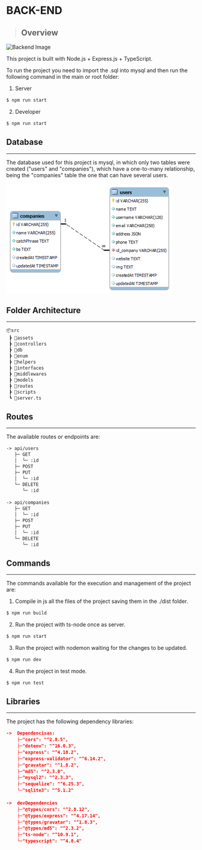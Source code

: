 # BACK-END

>## Overview

![Backend Image](https://acortar.link/1kReYd)

This project is built with Node.js + Express.js + TypeScript.

To run the project you need to import the .sql into mysql and then run the following command in the main or root folder:

1. Server
```zsh
$ npm run start
```
2. Developer
```zsh
$ npm run start
```

## Database
---------------------------------------
The database used for this project is mysql, in which only two tables were created ("users" and "companies"), which have a one-to-many relationship, being the "companies" table the one that can have several users.

![Backend Image](./src/assets/diagrams/companies_users.png)

## Folder Architecture
---------------------------------------
```
📦src
 ┣ 📂assets
 ┣ 📂controllers
 ┣ 📂db
 ┣ 📂enum
 ┣ 📂helpers
 ┣ 📂interfaces
 ┣ 📂middlewares
 ┣ 📂models
 ┣ 📂routes
 ┣ 📂scripts
 ┗ 📜server.ts
```

## Routes
---------------------------------------
The available routes or endpoints are:

```
-> api/users
   ├─ GET
   │  └─ :id
   ├─ POST
   ├─ PUT
   │  └─ :id
   └─ DELETE
      └─ :id

-> api/companies
   ├─ GET
   │  └─ :id
   ├─ POST
   ├─ PUT
   │  └─ :id
   └─ DELETE
      └─ :id
```

## Commands
---------------------------------------
The commands available for the execution and management of the project are:

1. Compile in js all the files of the project saving them in the ./dist folder.
```zsh
$ npm run build
```

2. Run the project with ts-node once as server. 
```zsh
$ npm run start
```

3. Run the project with nodemon waiting for the changes to be updated. 
```zsh
$ npm run dev
```

4. Run the project in test mode.
```zsh
$ npm run test
```

## Libraries
---------------------------------------
The project has the following dependency libraries:

```json
->  Dependencisas:
    ├─"cors": "^2.8.5",
    ├─"dotenv": "^16.0.3",
    ├─"express": "^4.18.2",
    ├─"express-validator": "^6.14.2",
    ├─"gravatar": "^1.8.2",
    ├─"md5": "^2.3.0",
    ├─"mysql2": "^2.3.3",
    ├─"sequelize": "^6.25.3",
    └─"sqlite3": "^5.1.2"
    
->  devDependencies
    ├─"@types/cors": "^2.8.12",
    ├─"@types/express": "^4.17.14",
    ├─"@types/gravatar": "^1.8.3",
    ├─"@types/md5": "^2.3.2",
    ├─"ts-node": "^10.9.1",
    └─"typescript": "^4.8.4"
```